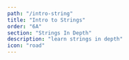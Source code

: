 ```yaml
---
path: "/intro-string"
title: "Intro to Strings"
order: "6A"
section: "Strings In Depth"
description: "learn strings in depth"
icon: "road"
---
```

